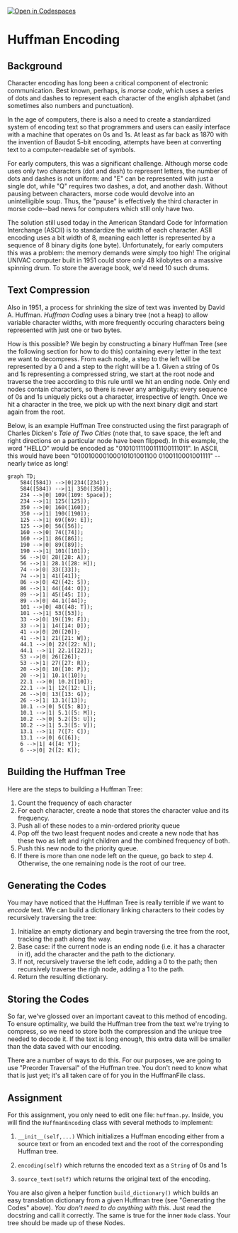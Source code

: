[![Open in Codespaces](https://classroom.github.com/assets/launch-codespace-2972f46106e565e64193e422d61a12cf1da4916b45550586e14ef0a7c637dd04.svg)](https://classroom.github.com/open-in-codespaces?assignment_repo_id=18073079)
# Huffman Encoding

## Background

Character encoding has long been a critical component of electronic communication. Best known, perhaps, is _morse code_, which uses a series of dots and dashes to represent each character of the english alphabet (and sometimes also numbers and punctuation).

In the age of computers, there is also a need to create a standardized system of encoding text so that programmers and users can easily interface with a machine that operates on 0s and 1s. At least as far back as 1870 with the invention of Baudot 5-bit encoding, attempts have been at converting text to a computer-readable set of symbols.

For early computers, this was a significant challenge. Although morse code uses only two characters (dot and dash) to represent letters, the number of dots and dashes is not uniform: and "E" can be represented with just a single dot, while "Q" requires two dashes, a dot, and another dash. Without pausing between characters, morse code would devolve into an unintelligible soup. Thus, the "pause" is effectively the third character in morse code--bad news for computers which still only have two.

The solution still used today in the American Standard Code for Information Interchange (ASCII) is to standardize the width of each character. ASII encoding uses a bit width of 8, meaning each letter is represented by a sequence of 8 binary digits (one byte). Unfortunately, for early computers this was a problem: the memory demands were simply too high! The original UNIVAC computer built in 1951 could store only 48 kilobytes on a massive spinning drum. To store the average book, we'd need 10 such drums.

## Text Compression

Also in 1951, a process for shrinking the size of text was invented by David A. Huffman. _Huffman Coding_ uses a binary tree (not a heap) to allow variable character widths, with more frequently occuring characters being represented with just one or two bytes.

How is this possible? We begin by constructing a binary Huffman Tree (see the following section for how to do this) containing every letter in the text we want to decompress. From each node, a step to the left will be represented by a 0 and a step to the right will be a 1. Given a string of 0s and 1s representing a compressed string, we start at the root node and traverse the tree according to this rule until we hit an ending node. Only end nodes contain characters, so there is never any ambiguity: every sequence of 0s and 1s uniquely picks out a character, irrespective of length. Once we hit a character in the tree, we pick up with the next binary digit and start again from the root.

Below, is an example Huffman Tree constructed using the first paragraph of Charles Dicken's _Tale of Two Cities_ (note that, to save space, the left and right directions on a particular node have been flipped). In this example, the word "HELLO" would be encoded as "01010111100111100111011". In ASCII, this would have been "010010000100010101001100 0100110001001111" -- nearly twice as long!

```mermaid
graph TD;
    584([584]) -->|0|234([234]);
    584([584]) -->|1| 350([350]);
    234 -->|0| 109([109: Space]);
    234 -->|1| 125([125]);
    350 -->|0| 160([160]);
    350 -->|1| 190([190]);
    125 -->|1| 69([69: E]);
    125 -->|0| 56([56]);
    160 -->|0| 74([74]);
    160 -->|1| 86([86]);
    190 -->|0| 89([89]);
    190 -->|1| 101([101]);
    56 -->|0| 28([28: A]);
    56 -->|1| 28.1([28: H]);
    74 -->|0| 33([33]);
    74 -->|1| 41([41]);
    86 -->|0| 42([42: S]);
    86 -->|1| 44([44: O]);
    89 -->|1| 45([45: I]);
    89 -->|0| 44.1([44]);
    101 -->|0| 48([48: T]);
    101 -->|1| 53([53]);
    33 -->|0| 19([19: F]);
    33 -->|1| 14([14: D]);
    41 -->|0| 20([20]);
    41 -->|1| 21([21: W]);
    44.1 -->|0| 22([22: N]);
    44.1 -->|1| 22.1([22]);
    53 -->|0| 26([26]);
    53 -->|1| 27([27: R]);
    20 -->|0| 10([10: P]);
    20 -->|1| 10.1([10]);
    22.1 -->|0| 10.2([10]);
    22.1 -->|1| 12([12: L]);
    26 -->|0| 13([13: G]);
    26 -->|1| 13.1([13]);
    10.1 -->|0| 5([5: B]);
    10.1 -->|1| 5.1([5: M]);
    10.2 -->|0| 5.2([5: U]);
    10.2 -->|1| 5.3([5: V]);
    13.1 -->|1| 7([7: C]);
    13.1 -->|0| 6([6]);
    6 -->|1| 4([4: Y]);
    6 -->|0| 2([2: K]);
```

## Building the Huffman Tree

Here are the steps to building a Huffman Tree:

1. Count the frequency of each character
2. For each character, create a node that stores the character value and its frequency.
3. Push all of these nodes to a min-ordered priority queue
4. Pop off the two least frequent nodes and create a new node that has these two as left and right children and the combined frequency of both.
5. Push this new node to the priority queue.
6. If there is more than one node left on the queue, go back to step 4. Otherwise, the one remaining node is the root of our tree.

## Generating the Codes

You may have noticed that the Huffman Tree is really terrible if we want to _encode_ text. We can build a dictionary linking characters to their codes by recursively traversing the tree:

1. Initialize an empty dictionary and begin traversing the tree from the root, tracking the path along the way.
2. Base case: if the current node is an ending node (i.e. it has a character in it), add the character and the path to the dictionary.
3. If not, recursively traverse the left code, adding a 0 to the path; then recursively traverse the righ node, adding a 1 to the path.
4. Return the resulting dictionary.

## Storing the Codes

So far, we've glossed over an important caveat to this method of encoding. To ensure optimality, we build the Huffman tree from the text we're trying to compress, so we need to store both the compression and the unique tree needed to decode it. If the text is long enough, this extra data will be smaller than the data saved with our encoding.

There are a number of ways to do this. For our purposes, we are going to use "Preorder Traversal" of the Huffman tree. You don't need to know what that is just yet; it's all taken care of for you in the HuffmanFile class.

## Assignment

For this assignment, you only need to edit one file: `huffman.py`. Inside, you will find the `HuffmanEncoding` class with several methods to implement:

1. `__init__(self,...)` Which initializes a Huffman encoding either from a source text or from an encoded text and the root of the corresponding Huffman tree.

2. `encoding(self)` which returns the encoded text as a `String` of 0s and 1s

3. `source_text(self)` which returns the original text of the encoding.


You are also given a helper function `build_dictionary()` which builds an easy translation dictionary from a given Huffman tree (see "Generating the Codes" above). _You don't need to do anything with this_. Just read the docstring and call it correctly. The same is true for the inner `Node` class. Your tree should be made up of these Nodes.